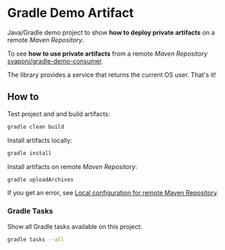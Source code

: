 # Gradle Demo Artifact

Java/Gradle demo project to show **how to deploy private artifacts** on a remote _Maven Repository_.

To see **how to use private artifacts** from a remote _Maven Repository_ [svaponi/gradle-demo-consumer](https://github.com/svaponi/gradle-demo-consumer).

The library provides a service that returns the current OS user. That's it!


## How to

Test project and and build artifacts:

```bash
gradle clean build
```

Install artifacts locally:

```bash
gradle install
```

Install artifacts on remote _Maven Repository_:

```bash
gradle uploadArchives
```

If you get an error, see [Local configuration for remote Maven Repository](https://github.com/svaponi/gradle-demo-consumer#local-configuration-for-remote-maven-repository).


### Gradle Tasks

Show all Gradle tasks available on this project:

```bash
gradle tasks --all
```
